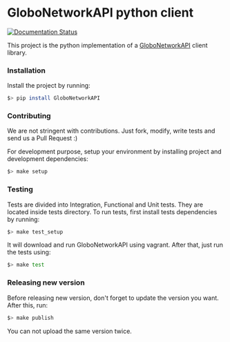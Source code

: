 # GloboNetworkAPI python client

[![Documentation Status](https://readthedocs.org/projects/globonetworkapi-client-python/badge/?version=latest)](https://globonetworkapi-client-python.readthedocs.io/en/latest/?badge=latest)

This project is the python implementation of a [GloboNetworkAPI](https://github.com/globocom/GloboNetworkAPI) client library.

### Installation

Install the project by running:
```bash
$> pip install GloboNetworkAPI
```

### Contributing

We are not stringent with contributions. Just fork, modify, write tests and send us a Pull Request :)

For development purpose, setup your environment by installing project and development dependencies:
```bash
$> make setup
```

### Testing
Tests are divided into Integration, Functional and Unit tests. They are located inside tests directory.
To run tests, first install tests dependencies by running:
```bash
$> make test_setup
```
It will download and run GloboNetworkAPI using vagrant.
After that, just run the tests using:
```bash
$> make test
```

### Releasing new version

Before releasing new version, don't forget to update the version you want. After this, run:

```bash
$> make publish
```

You can not upload the same version twice.
